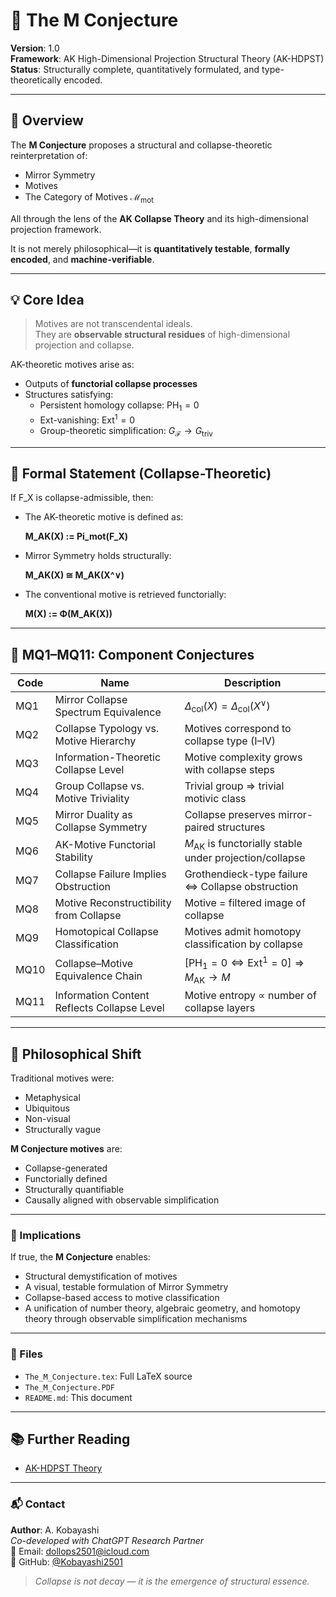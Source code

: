 # 🌌 The M Conjecture

**Version**: 1.0  
**Framework**: AK High-Dimensional Projection Structural Theory (AK-HDPST)  
**Status**: Structurally complete, quantitatively formulated, and type-theoretically encoded.

---

## 🧭 Overview

The **M Conjecture** proposes a structural and collapse-theoretic reinterpretation of:

- Mirror Symmetry
- Motives
- The Category of Motives $\mathcal{M}_{\mathrm{mot}}$

All through the lens of the **AK Collapse Theory** and its high-dimensional projection framework.

It is not merely philosophical—it is **quantitatively testable**, **formally encoded**, and **machine-verifiable**.

---

## 💡 Core Idea

> Motives are not transcendental ideals.  
> They are **observable structural residues** of high-dimensional projection and collapse.

AK-theoretic motives arise as:

- Outputs of **functorial collapse processes**  
- Structures satisfying:  
  - Persistent homology collapse: $\mathrm{PH}_1 = 0$  
  - Ext-vanishing: $\mathrm{Ext}^1 = 0$  
  - Group-theoretic simplification: $G_{\mathcal{F}} \to G_{\mathrm{triv}}$

---

## 🔬 Formal Statement (Collapse-Theoretic)

If F_X is collapse-admissible, then:

- The AK-theoretic motive is defined as:

  **M_AK(X) := Pi_mot(F_X)**

- Mirror Symmetry holds structurally:

  **M_AK(X) ≅ M_AK(X^∨)**

- The conventional motive is retrieved functorially:

  **M(X) := Φ(M_AK(X))**

---

## 🧩 MQ1–MQ11: Component Conjectures

| Code | Name | Description |
|------|------|-------------|
| MQ1 | Mirror Collapse Spectrum Equivalence | $\Delta_{\mathrm{col}}(X) = \Delta_{\mathrm{col}}(X^\vee)$ |
| MQ2 | Collapse Typology vs. Motive Hierarchy | Motives correspond to collapse type (I–IV) |
| MQ3 | Information-Theoretic Collapse Level | Motive complexity grows with collapse steps |
| MQ4 | Group Collapse vs. Motive Triviality | Trivial group ⇒ trivial motivic class |
| MQ5 | Mirror Duality as Collapse Symmetry | Collapse preserves mirror-paired structures |
| MQ6 | AK-Motive Functorial Stability | $M_{\mathrm{AK}}$ is functorially stable under projection/collapse |
| MQ7 | Collapse Failure Implies Obstruction | Grothendieck-type failure ⇔ Collapse obstruction |
| MQ8 | Motive Reconstructibility from Collapse | Motive = filtered image of collapse |
| MQ9 | Homotopical Collapse Classification | Motives admit homotopy classification by collapse |
| MQ10 | Collapse–Motive Equivalence Chain | $[\mathrm{PH}_1 = 0 \Leftrightarrow \mathrm{Ext}^1 = 0] \Rightarrow M_{\mathrm{AK}} \to M$ |
| MQ11 | Information Content Reflects Collapse Level | Motive entropy ∝ number of collapse layers |

---

## 🧠 Philosophical Shift

Traditional motives were:

- Metaphysical
- Ubiquitous
- Non-visual
- Structurally vague

**M Conjecture motives** are:

- Collapse-generated
- Functorially defined
- Structurally quantifiable
- Causally aligned with observable simplification

---

### 🔮 Implications

If true, the **M Conjecture** enables:

- Structural demystification of motives  
- A visual, testable formulation of Mirror Symmetry  
- Collapse-based access to motive classification  
- A unification of number theory, algebraic geometry, and homotopy theory through observable simplification mechanisms  

---

### 📁 Files

- `The_M_Conjecture.tex`: Full LaTeX source
- `The_M_Conjecture.PDF`
- `README.md`: This document  

---


## 📚 Further Reading

- [AK-HDPST Theory](https://github.com/Kobayashi2501/AK-High-Dimensional-Projection-Structural-Theory)

---

### 📬 Contact

**Author**: A. Kobayashi  
_Co-developed with ChatGPT Research Partner_  
📧 Email: [dollops2501@icloud.com](mailto:dollops2501@icloud.com)  
🐙 GitHub: [@Kobayashi2501](https://github.com/Kobayashi2501)

> *Collapse is not decay — it is the emergence of structural essence.*
